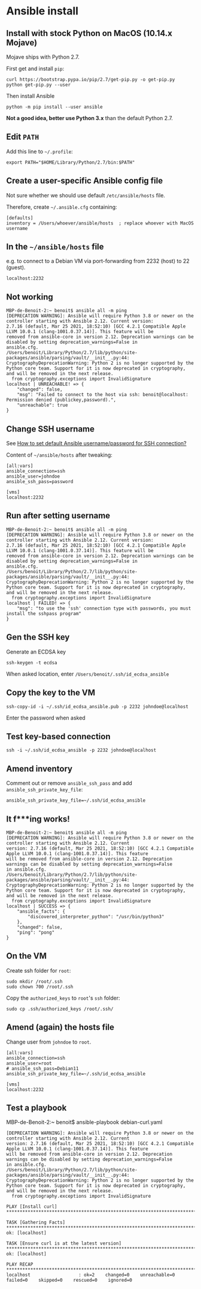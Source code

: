 # Ansible install

## Install with stock Python on MacOS (10.14.x Mojave)

Mojave ships with Python 2.7.

First get and install `pip`:

    curl https://bootstrap.pypa.io/pip/2.7/get-pip.py -o get-pip.py
    python get-pip.py --user

Then install Ansible

    python -m pip install --user ansible

**Not a good idea, better use Python 3.x** than the default Python 2.7.

## Edit `PATH`

Add this line to `~/.profile`:

    export PATH="$HOME/Library/Python/2.7/bin:$PATH"

## Create a user-specific Ansible config file

Not sure whether we should use default `/etc/ansible/hosts` file.

Therefore, create `~/.ansible.cfg` containing:

    [defaults]
    inventory = /Users/whoever/ansible/hosts  ; replace whoever with MacOS username

## In the `~/ansible/hosts` file

e.g. to connect to a Debian VM via port-forwarding from 2232 (host) to 22 (guest).

    localhost:2232

## Not working

    MBP-de-Benoit-2:~ benoit$ ansible all -m ping
    [DEPRECATION WARNING]: Ansible will require Python 3.8 or newer on the controller starting with Ansible 2.12. Current version: 
    2.7.16 (default, Mar 25 2021, 18:52:10) [GCC 4.2.1 Compatible Apple LLVM 10.0.1 (clang-1001.0.37.14)]. This feature will be 
    removed from ansible-core in version 2.12. Deprecation warnings can be disabled by setting deprecation_warnings=False in 
    ansible.cfg.
    /Users/benoit/Library/Python/2.7/lib/python/site-packages/ansible/parsing/vault/__init__.py:44: CryptographyDeprecationWarning: Python 2 is no longer supported by the Python core team. Support for it is now deprecated in cryptography, and will be removed in the next release.
      from cryptography.exceptions import InvalidSignature
    localhost | UNREACHABLE! => {
        "changed": false, 
        "msg": "Failed to connect to the host via ssh: benoit@localhost: Permission denied (publickey,password).", 
        "unreachable": true
    }

## Change SSH username

See [How to set default Ansible username/password for SSH connection?](https://serverfault.com/questions/628989/how-to-set-default-ansible-username-password-for-ssh-connectionhttps://serverfault.com/questions/628989/how-to-set-default-ansible-username-password-for-ssh-connection)

Content of `~/ansible/hosts` after tweaking:

    [all:vars]
    ansible_connection=ssh
    ansible_user=johndoe
    ansible_ssh_pass=password

    [vms]
    localhost:2232

## Run after setting username

    MBP-de-Benoit-2:~ benoit$ ansible all -m ping
    [DEPRECATION WARNING]: Ansible will require Python 3.8 or newer on the controller starting with Ansible 2.12. Current version: 
    2.7.16 (default, Mar 25 2021, 18:52:10) [GCC 4.2.1 Compatible Apple LLVM 10.0.1 (clang-1001.0.37.14)]. This feature will be 
    removed from ansible-core in version 2.12. Deprecation warnings can be disabled by setting deprecation_warnings=False in 
    ansible.cfg.
    /Users/benoit/Library/Python/2.7/lib/python/site-packages/ansible/parsing/vault/__init__.py:44: CryptographyDeprecationWarning: Python 2 is no longer supported by the Python core team. Support for it is now deprecated in cryptography, and will be removed in the next release.
      from cryptography.exceptions import InvalidSignature
    localhost | FAILED! => {
        "msg": "to use the 'ssh' connection type with passwords, you must install the sshpass program"
    }

## Gen the SSH key

Generate an ECDSA key

    ssh-keygen -t ecdsa

When asked location, enter `/Users/benoit/.ssh/id_ecdsa_ansible` 

## Copy the key to the VM

    ssh-copy-id -i ~/.ssh/id_ecdsa_ansible.pub -p 2232 johndoe@localhost

Enter the password when asked

## Test key-based connection

    ssh -i ~/.ssh/id_ecdsa_ansible -p 2232 johndoe@localhost

## Amend inventory

Comment out or remove `ansible_ssh_pass` and add `ansible_ssh_private_key_file`:

    ansible_ssh_private_key_file=~/.ssh/id_ecdsa_ansible

## It f***ing works!

    MBP-de-Benoit-2:~ benoit$ ansible all -m ping
    [DEPRECATION WARNING]: Ansible will require Python 3.8 or newer on the controller starting with Ansible 2.12. Current 
    version: 2.7.16 (default, Mar 25 2021, 18:52:10) [GCC 4.2.1 Compatible Apple LLVM 10.0.1 (clang-1001.0.37.14)]. This feature 
    will be removed from ansible-core in version 2.12. Deprecation warnings can be disabled by setting deprecation_warnings=False
    in ansible.cfg.
    /Users/benoit/Library/Python/2.7/lib/python/site-packages/ansible/parsing/vault/__init__.py:44: CryptographyDeprecationWarning: Python 2 is no longer supported by the Python core team. Support for it is now deprecated in cryptography, and will be removed in the next release.
      from cryptography.exceptions import InvalidSignature
    localhost | SUCCESS => {
        "ansible_facts": {
            "discovered_interpreter_python": "/usr/bin/python3"
        }, 
        "changed": false, 
        "ping": "pong"
    }

## On the VM

Create ssh folder for `root`:

    sudo mkdir /root/.ssh
    sudo chown 700 /root/.ssh

Copy the `authorized_keys` to `root`'s `ssh` folder:

    sudo cp .ssh/authorized_keys /root/.ssh/

## Amend (again) the hosts file

Change user from `johndoe` to `root`.

    [all:vars]
    ansible_connection=ssh
    ansible_user=root
    # ansible_ssh_pass=Debian11
    ansible_ssh_private_key_file=~/.ssh/id_ecdsa_ansible

    [vms]
    localhost:2232

## Test a playbook

MBP-de-Benoit-2:~ benoit$ ansible-playbook debian-curl.yaml 

    [DEPRECATION WARNING]: Ansible will require Python 3.8 or newer on the controller starting with Ansible 2.12. Current 
    version: 2.7.16 (default, Mar 25 2021, 18:52:10) [GCC 4.2.1 Compatible Apple LLVM 10.0.1 (clang-1001.0.37.14)]. This feature 
    will be removed from ansible-core in version 2.12. Deprecation warnings can be disabled by setting deprecation_warnings=False
    in ansible.cfg.
    /Users/benoit/Library/Python/2.7/lib/python/site-packages/ansible/parsing/vault/__init__.py:44: CryptographyDeprecationWarning: Python 2 is no longer supported by the Python core team. Support for it is now deprecated in cryptography, and will be removed in the next release.
      from cryptography.exceptions import InvalidSignature

    PLAY [Install curl] **********************************************************************************************************

    TASK [Gathering Facts] *******************************************************************************************************
    ok: [localhost]

    TASK [Ensure curl is at the latest version] **********************************************************************************
    ok: [localhost]

    PLAY RECAP *******************************************************************************************************************
    localhost                  : ok=2    changed=0    unreachable=0    failed=0    skipped=0    rescued=0    ignored=0   
